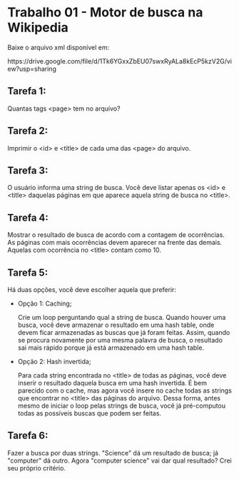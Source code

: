 <h1>Trabalho 01 - Motor de busca na Wikipedia</h1>

<p>Baixe o arquivo xml disponível em:</p>
<p>https://drive.google.com/file/d/1Tk6YGxxZbEU07swxRyALa8kEcP5kzV2G/view?usp=sharing</p>

<h2>Tarefa 1:</h2> 
<p>Quantas tags &lt;page&gt; tem no arquivo?</p>
 
<h2>Tarefa 2:</h2>
<p>Imprimir o &lt;id&gt; e &lt;title&gt; de cada uma das &lt;page&gt; do arquivo.</p>
 
<h2>Tarefa 3:</h2>
<p>O usuário informa uma string de busca. Você deve listar apenas os &lt;id&gt; e &lt;title&gt; daquelas páginas em que aparece aquela string de busca no &lt;title&gt;.</p>
 
<h2>Tarefa 4:</h2>
<p>Mostrar o resultado de busca de acordo com a contagem de ocorrências. As páginas com mais ocorrências devem aparecer na frente das demais. Aquelas com ocorrência no &lt;title&gt; contam como 10.</p>

<h2>Tarefa 5:</h2>
Há duas opções, você deve escolher aquela que preferir:
 
* Opção 1: Caching; <p>Crie um loop perguntando qual a string de busca. Quando houver uma busca, você deve armazenar o resultado em uma hash table, onde devem ficar armazenadas as buscas que já foram feitas. Assim, quando se procura novamente por uma mesma palavra de busca, o resultado sai mais rápido porque já está armazenado em uma hash table.</p>
 
* Opção 2: Hash invertida; <p>Para cada string encontrada no &lt;title&gt; de todas as páginas, você deve inserir o resultado daquela busca em uma hash invertida. É bem parecido com o cache, mas agora você insere no cache todas as strings que encontrar no &lt;title&gt; das páginas do arquivo. Dessa forma, antes mesmo de iniciar o loop pelas strings de busca, você já pré-computou todas as possíveis buscas que podem ser feitas.</p>
 
<h2>Tarefa 6:</h2>
<p>Fazer a busca por duas strings. "Science" dá um resultado de busca; já "computer" dá outro. Agora "computer science" vai dar qual resultado? Crei seu próprio critério.</p>
